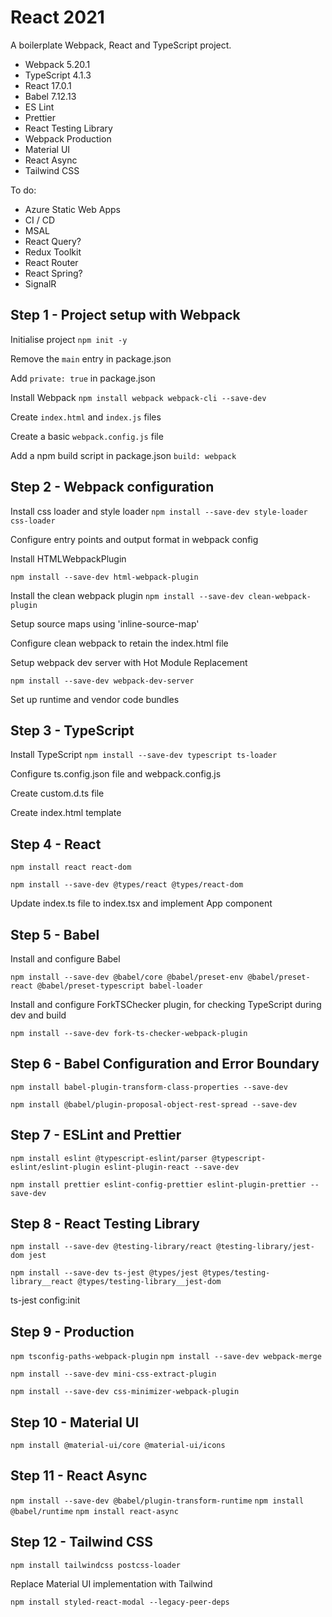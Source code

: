 # React 2021

A boilerplate Webpack, React and TypeScript project.

-   Webpack 5.20.1
-   TypeScript 4.1.3
-   React 17.0.1
-   Babel 7.12.13
-   ES Lint
-   Prettier
-   React Testing Library
-   Webpack Production
-   Material UI
-   React Async
-   Tailwind CSS

To do:

-   Azure Static Web Apps
-   CI / CD
-   MSAL
-   React Query?
-   Redux Toolkit
-   React Router
-   React Spring?
-   SignalR

## Step 1 - Project setup with Webpack

Initialise project
`npm init -y`

Remove the `main` entry in package.json

Add `private: true` in package.json

Install Webpack
`npm install webpack webpack-cli --save-dev`

Create `index.html` and `index.js` files

Create a basic `webpack.config.js` file

Add a npm build script in package.json `build: webpack`

## Step 2 - Webpack configuration

Install css loader and style loader
`npm install --save-dev style-loader css-loader`

Configure entry points and output format in webpack config

Install HTMLWebpackPlugin

`npm install --save-dev html-webpack-plugin`

Install the clean webpack plugin
`npm install --save-dev clean-webpack-plugin`

Setup source maps using 'inline-source-map'

Configure clean webpack to retain the index.html file

Setup webpack dev server with Hot Module Replacement

`npm install --save-dev webpack-dev-server`

Set up runtime and vendor code bundles

## Step 3 - TypeScript

Install TypeScript
`npm install --save-dev typescript ts-loader`

Configure ts.config.json file and webpack.config.js

Create custom.d.ts file

Create index.html template

## Step 4 - React

`npm install react react-dom`

`npm install --save-dev @types/react @types/react-dom`

Update index.ts file to index.tsx and implement App component

## Step 5 - Babel

Install and configure Babel

`npm install --save-dev @babel/core @babel/preset-env @babel/preset-react @babel/preset-typescript babel-loader`

Install and configure ForkTSChecker plugin, for checking TypeScript during dev and build

`npm install --save-dev fork-ts-checker-webpack-plugin`

## Step 6 - Babel Configuration and Error Boundary

`npm install babel-plugin-transform-class-properties --save-dev`

`npm install @babel/plugin-proposal-object-rest-spread --save-dev`

## Step 7 - ESLint and Prettier

`npm install eslint @typescript-eslint/parser @typescript-eslint/eslint-plugin eslint-plugin-react --save-dev`

`npm install prettier eslint-config-prettier eslint-plugin-prettier --save-dev`

## Step 8 - React Testing Library

`npm install --save-dev @testing-library/react @testing-library/jest-dom jest`

`npm install --save-dev ts-jest @types/jest @types/testing-library__react @types/testing-library__jest-dom`

ts-jest config:init

## Step 9 - Production

`npm tsconfig-paths-webpack-plugin`
`npm install --save-dev webpack-merge`

`npm install --save-dev mini-css-extract-plugin`

`npm install --save-dev css-minimizer-webpack-plugin`

## Step 10 - Material UI

`npm install @material-ui/core @material-ui/icons`

## Step 11 - React Async

`npm install --save-dev @babel/plugin-transform-runtime`
`npm install @babel/runtime`
`npm install react-async`

## Step 12 - Tailwind CSS

`npm install tailwindcss postcss-loader`

Replace Material UI implementation with Tailwind

`npm install styled-react-modal --legacy-peer-deps`
